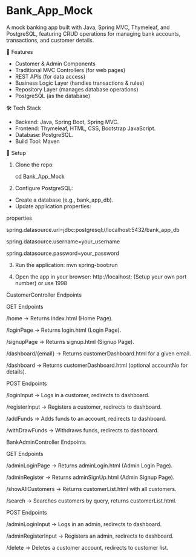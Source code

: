 # Bank_App_Mock
A mock banking app built with Java, Spring MVC, Thymeleaf, and PostgreSQL, featuring CRUD operations for managing bank accounts, transactions, and customer details.

🚀 Features
- Customer & Admin Components
- Traditional MVC Controllers (for web pages)
- REST APIs (for data access)
- Business Logic Layer (handles transactions & rules)
- Repository Layer (manages database operations)
- PostgreSQL (as the database)

🛠️ Tech Stack
- Backend: Java, Spring Boot, Spring MVC.
- Frontend: Thymeleaf, HTML, CSS, Bootstrap JavaScript.
- Database: PostgreSQL.
- Build Tool: Maven

🔧 Setup

1. Clone the repo:

   cd Bank_App_Mock

3. Configure PostgreSQL:
- Create a database (e.g., bank_app_db).
- Update application.properties:
 
properties

spring.datasource.url=jdbc:postgresql://localhost:5432/bank_app_db

spring.datasource.username=your_username

spring.datasource.password=your_password

3. Run the application:
mvn spring-boot:run

4. Open the app in your browser:
http://localhost: (Setup your own port number) or use 1998





CustomerController Endpoints

GET Endpoints

/home → Returns index.html (Home Page).

/loginPage → Returns login.html (Login Page).

/signupPage → Returns signup.html (Signup Page).

/dashboard/{email} → Returns customerDashboard.html for a given email.

/dashboard → Returns customerDashboard.html (optional accountNo for details).

POST Endpoints

/loginInput → Logs in a customer, redirects to dashboard.

/registerInput → Registers a customer, redirects to dashboard.

/addFunds → Adds funds to an account, redirects to dashboard.

/withDrawFunds → Withdraws funds, redirects to dashboard.




BankAdminController Endpoints


GET Endpoints

/adminLoginPage → Returns adminLogin.html (Admin Login Page).

/adminRegister → Returns adminSignUp.html (Admin Signup Page).

/showAllCustomers → Returns customerList.html with all customers.

/search → Searches customers by query, returns customerList.html.

POST Endpoints

/adminLoginInput → Logs in an admin, redirects to dashboard.

/adminRegisterInput → Registers an admin, redirects to dashboard.

/delete → Deletes a customer account, redirects to customer list.
